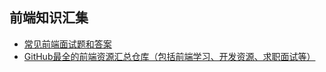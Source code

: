 ## 前端知识汇集

- [常见前端面试题和答案](https://github.com/qiu-deqing/FE-interview)
- [GitHub最全的前端资源汇总仓库（包括前端学习、开发资源、求职面试等）](https://github.com/helloqingfeng/Awsome-Front-End-learning-resource)
